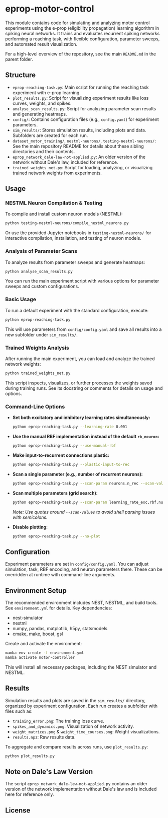 # eprop-motor-control

This module contains code for simulating and analyzing motor control experiments using the e-prop (eligibility propagation) learning algorithm in spiking neural networks. It trains and evaluates recurrent spiking networks performing a reaching task, with flexible configuration, parameter sweeps, and automated result visualization.

For a high-level overview of the repository, see the main `README.md` in the parent folder.

## Structure

- `eprop-reaching-task.py`: Main script for running the reaching task experiment with e-prop learning.
- `plot_results.py`: Script for visualizing experiment results like loss curves, weights, and spikes.
- `analyse_scan_results.py`: Script for analyzing parameter scan results and generating heatmaps.
- `config/`: Contains configuration files (e.g., `config.yaml`) for experiment parameters.
- `sim_results/`: Stores simulation results, including plots and data. Subfolders are created for each run.
- `dataset_motor_training/`, `nestml-neurons/`, `testing-nestml-neurons/`: See the main repository README for details about these sibling directories and their contents.
- `eprop_network_dale-law-not-applied.py`: An older version of the network without Dale's law, included for reference.
- `trained_weights_net.py`: Script for loading, analyzing, or visualizing trained network weights from experiments.

## Usage
### NESTML Neuron Compilation & Testing

To compile and install custom neuron models (NESTML):

```bash
python testing-nestml-neurons/compile_nestml_neurons.py
```

Or use the provided Jupyter notebooks in `testing-nestml-neurons/` for interactive compilation, installation, and testing of neuron models.

### Analysis of Parameter Scans

To analyze results from parameter sweeps and generate heatmaps:

```bash
python analyse_scan_results.py
```

You can run the main experiment script with various options for parameter sweeps and custom configurations.

### Basic Usage

To run a default experiment with the standard configuration, execute:

```bash
python eprop-reaching-task.py
```

This will use parameters from `config/config.yaml` and save all results into a new subfolder under `sim_results/`.

### Trained Weights Analysis

After running the main experiment, you can load and analyze the trained network weights:

```bash
python trained_weights_net.py
```

This script inspects, visualizes, or further processes the weights saved during training runs. See its docstring or comments for details on usage and options.

### Command-Line Options

- **Set both excitatory and inhibitory learning rates simultaneously:**

  ```bash
  python eprop-reaching-task.py --learning-rate 0.001
  ```

- **Use the manual RBF implementation instead of the default `rb_neuron`:**

  ```bash
  python eprop-reaching-task.py --use-manual-rbf
  ```

- **Make input-to-recurrent connections plastic:**

  ```bash
  python eprop-reaching-task.py --plastic-input-to-rec
  ```

- **Scan a single parameter (e.g., number of recurrent neurons):**

  ```bash
  python eprop-reaching-task.py --scan-param neurons.n_rec --scan-values 100,200,300
  ```

- **Scan multiple parameters (grid search):**

  ```bash
  python eprop-reaching-task.py --scan-param learning_rate_exc,rbf.num_centers --scan-values "0.01,0.001;10,20"
  ```

  *Note: Use quotes around `--scan-values` to avoid shell parsing issues with semicolons.*

- **Disable plotting:**

  ```bash
  python eprop-reaching-task.py --no-plot
  ```

## Configuration

Experiment parameters are set in `config/config.yaml`. You can adjust simulation, task, RBF encoding, and neuron parameters there. These can be overridden at runtime with command-line arguments.

## Environment Setup

The recommended environment includes NEST, NESTML, and build tools. See `environment.yml` for details. Key dependencies:

- nest-simulator
- nestml
- numpy, pandas, matplotlib, h5py, statsmodels
- cmake, make, boost, gsl

Create and activate the environment:

```bash
mamba env create -f environment.yml
mamba activate motor-controller
```

This will install all necessary packages, including the NEST simulator and NESTML.

## Results

Simulation results and plots are saved in the `sim_results/` directory, organized by experiment configuration. Each run creates a subfolder with files such as:

- `training_error.png`: The training loss curve.
- `spikes_and_dynamics.png`: Visualization of network activity.
- `weight_matrices.png` & `weight_time_courses.png`: Weight visualizations.
- `results.npz`: Raw results data.

To aggregate and compare results across runs, use `plot_results.py`:

```bash
python plot_results.py
```

## Note on Dale's Law Version

The script `eprop_network_dale-law-not-applied.py` contains an older version of the network implementation without Dale's law and is included here for reference only.

## License
<Specify your license here>
